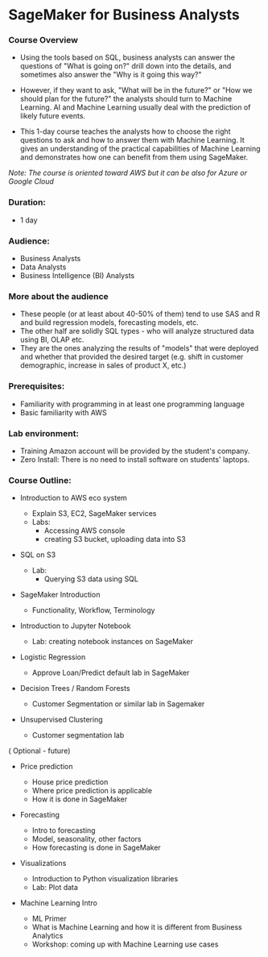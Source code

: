 # SageMaker for Business Analysts

### Course Overview

* Using the tools based on SQL, business analysts can answer the questions of "What is going on?" drill down into the details, and sometimes also answer the "Why is it going this way?"
* However, if they want to ask, "What will be in the future?" or "How we should plan for the future?" the analysts should turn to Machine Learning. AI and Machine Learning usually deal with the prediction of likely future events.

* This 1-day course teaches the analysts how to choose the right questions to ask and how to answer them with Machine Learning. It gives an understanding of the practical capabilities of Machine Learning and demonstrates how one can benefit from them using SageMaker.

*Note: The course is oriented toward AWS but it can be also for Azure or Google Cloud*

### Duration:
* 1 day

### Audience:
* Business Analysts
* Data Analysts
* Business Intelligence (BI) Analysts

### More about the audience

* These people (or at least about 40-50% of them) tend to use SAS and R
 and build regression models, forecasting models, etc.
* The other half are solidly SQL types - who will analyze structured data using BI, OLAP etc.
*  They are the ones analyzing the results of "models" that were deployed and whether that provided the desired target (e.g. shift in customer demographic, increase in sales of product X, etc.)

### Prerequisites:
* Familiarity with programming in at least one programming language
* Basic familiarity with AWS

### Lab environment:
* Training Amazon account will be provided by the student's company.
* Zero Install: There is no need to install software on students' laptops.

### Course Outline:

* Introduction to AWS eco system
   - Explain S3, EC2, SageMaker services
   - Labs:
       - Accessing AWS console
       - creating S3 bucket, uploading data into S3
* SQL on S3
    - Lab:
       - Querying S3 data using SQL

* SageMaker Introduction
   - Functionality, Workflow, Terminology

* Introduction to Jupyter Notebook
   - Lab: creating notebook instances on SageMaker   

* Logistic Regression
  - Approve Loan/Predict default lab in SageMaker  
* Decision Trees / Random Forests
  - Customer Segmentation or similar lab in Sagemaker  
* Unsupervised Clustering
  - Customer segmentation lab

( Optional - future)

* Price prediction
  - House price prediction
  - Where price prediction is applicable
  - How it is done in SageMaker

* Forecasting
  - Intro to forecasting
  - Model, seasonality, other factors
  - How forecasting is done in SageMaker

* Visualizations
    - Introduction to Python visualization libraries
    - Lab: Plot data

* Machine Learning Intro
   - ML Primer
   - What is Machine Learning  and how it is different from Business Analytics
   - Workshop: coming up with Machine Learning use cases
